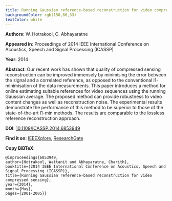 ```yaml
---
title: Running Gaussian reference-based reconstruction for video compressed sensing
backgroundColor: rgb(150,66,33)
textColor: white
---
```


**Authors**: W. Hotrakool, C. Abhayaratne

**Appeared in**: Proceedings of 2014 IEEE International Conference on Acoustics, Speech and Signal Processing (ICASSP)

**Year**: 2014

**Abstract**: Our recent work has shown that quality of compressed sensing reconstruction can be improved immensely by minimising the error between the signal and a correlated reference, as opposed to the conventional l1-minimisation of the data measurements. This paper introduces a method for online estimating suitable references for video sequences using the running Gaussian average. The proposed method can provide robustness to video content changes as well as reconstruction noise. The experimental results demonstrate the performance of this method to be superior to those of the state-of-the-art l1-min methods. The results are comparable to the lossless reference reconstruction approach.

**DOI**: [10.1109/ICASSP.2014.6853949](http://dx.doi.org/10.1109/ICASSP.2014.6853949)

**Find it on**: [IEEEXplore](http://ieeexplore.ieee.org/xpl/articleDetails.jsp?tp=&arnumber=6853949), [ResearchGate](https://www.researchgate.net/publication/264121729_Running_Gaussian_reference-based_reconstruction_for_video_compressed_sensing)

**Copy BiBTeX**:

```
@inproceedings{6853949,
author={Hotrakool, Wattanit and Abhayaratne, Charith},
booktitle={2014 IEEE International Conference on Acoustics, Speech and Signal Processing (ICASSP)},
title={Running Gaussian reference-based reconstruction for video compressed sensing},
year={2014},
month={May},
pages={2001-2005}}
```

